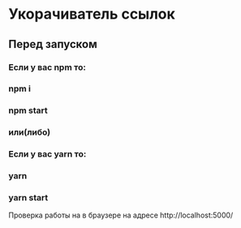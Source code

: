 # Укорачиватель ссылок

## Перед запуском
### Если у вас npm то:

### npm i

### npm start


### или(либо)

### Если у вас yarn то:

### yarn

### yarn start

Проверка работы на в браузере на адресе http://localhost:5000/
